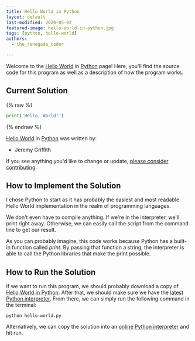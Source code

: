 ```yaml
---
title: Hello World in Python
layout: default
last-modified: 2020-05-02
featured-image: hello-world-in-python.jpg
tags: [python, hello-world]
authors:
  - the_renegade_coder

---
```


Welcome to the [Hello World](https://sampleprograms.io/projects/hello-world) in [Python](https://sampleprograms.io/languages/python) page! Here, you'll find the source code for this program as well as a description of how the program works.

## Current Solution

{% raw %}

```python
print('Hello, World!')
```

{% endraw %}

[Hello World](https://sampleprograms.io/projects/hello-world) in [Python](https://sampleprograms.io/languages/python) was written by:

- Jeremy Griffith

If you see anything you'd like to change or update, [please consider contributing](https://github.com/TheRenegadeCoder/sample-programs).

## How to Implement the Solution

I chose Python to start as it has probably the easiest and most readable 
Hello World implementation in the realm of programming languages.

We don't even have to compile anything. If we're in 
the interpreter, we'll print right away. Otherwise, we can easily call the 
script from the command line to get our result.

As you can probably imagine, this code works because Python has a built-in 
function called *print*. By passing that function a string, the interpreter 
is able to call the Python libraries that make the print possible.


## How to Run the Solution

If we want to run this program, we should probably download a copy of
[Hello World in Python][1]. After that, we should make sure we have the
[latest Python interpreter][2]. From there, we can simply run the following
command in the terminal:

```console
python hello-world.py
```

Alternatively, we can copy the solution into an [online Python interpreter][3]
and hit run.

[1]: https://github.com/TheRenegadeCoder/sample-programs/blob/main/archive/p/python/hello_world.py
[2]: https://www.python.org/downloads/
[3]: https://www.online-python.com/

